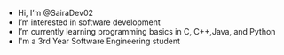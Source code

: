 - Hi, I’m @SairaDev02
- I’m interested in software development
- I’m currently learning programming basics in C, C++,Java, and Python
- I'm a 3rd Year Software Engineering student

<!---
SairaDev02/SairaDev02 is a ✨ special ✨ repository because its `README.md` (this file) appears on your GitHub profile.
You can click the Preview link to take a look at your changes.
--->
